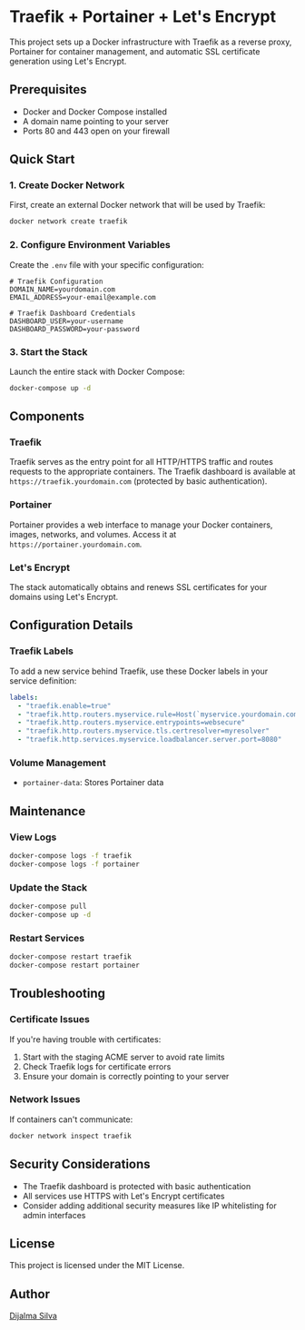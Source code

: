 # Traefik + Portainer + Let's Encrypt

This project sets up a Docker infrastructure with Traefik as a reverse proxy, Portainer for container management, and automatic SSL certificate generation using Let's Encrypt.

## Prerequisites

- Docker and Docker Compose installed
- A domain name pointing to your server
- Ports 80 and 443 open on your firewall

## Quick Start

### 1. Create Docker Network

First, create an external Docker network that will be used by Traefik:

```bash
docker network create traefik
```

### 2. Configure Environment Variables

Create the `.env` file with your specific configuration:

```
# Traefik Configuration
DOMAIN_NAME=yourdomain.com
EMAIL_ADDRESS=your-email@example.com

# Traefik Dashboard Credentials
DASHBOARD_USER=your-username
DASHBOARD_PASSWORD=your-password
```

### 3. Start the Stack

Launch the entire stack with Docker Compose:

```bash
docker-compose up -d
```

## Components

### Traefik

Traefik serves as the entry point for all HTTP/HTTPS traffic and routes requests to the appropriate containers. The Traefik dashboard is available at `https://traefik.yourdomain.com` (protected by basic authentication).

### Portainer

Portainer provides a web interface to manage your Docker containers, images, networks, and volumes. Access it at `https://portainer.yourdomain.com`.

### Let's Encrypt

The stack automatically obtains and renews SSL certificates for your domains using Let's Encrypt.

## Configuration Details

### Traefik Labels

To add a new service behind Traefik, use these Docker labels in your service definition:

```yaml
labels:
  - "traefik.enable=true"
  - "traefik.http.routers.myservice.rule=Host(`myservice.yourdomain.com`)"
  - "traefik.http.routers.myservice.entrypoints=websecure"
  - "traefik.http.routers.myservice.tls.certresolver=myresolver"
  - "traefik.http.services.myservice.loadbalancer.server.port=8080"
```

### Volume Management

- `portainer-data`: Stores Portainer data

## Maintenance

### View Logs

```bash
docker-compose logs -f traefik
docker-compose logs -f portainer
```

### Update the Stack

```bash
docker-compose pull
docker-compose up -d
```

### Restart Services

```bash
docker-compose restart traefik
docker-compose restart portainer
```

## Troubleshooting

### Certificate Issues

If you're having trouble with certificates:

1. Start with the staging ACME server to avoid rate limits
2. Check Traefik logs for certificate errors
3. Ensure your domain is correctly pointing to your server

### Network Issues

If containers can't communicate:

```bash
docker network inspect traefik
```

## Security Considerations

- The Traefik dashboard is protected with basic authentication
- All services use HTTPS with Let's Encrypt certificates
- Consider adding additional security measures like IP whitelisting for admin interfaces

## License

This project is licensed under the MIT License.

## Author
[Dijalma Silva](https://github.com/dijalmass)